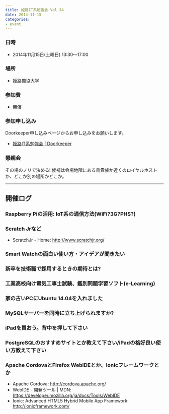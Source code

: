 ```yaml
---
title: 姫路IT系勉強会 Vol.34
date: 2014-11-15
categories:
- event
---
```


### 日時

-   2014年11月15日(土曜日) 13:30～17:00

### 場所

-   姫路獨協大学

### 参加費

-   無償

### 参加申し込み

Doorkeeper申し込みページからお申し込みをお願いします。

-   [姫路IT系勉強会 | Doorkeeper](http://histudy.doorkeeper.jp/)

### 懇親会

その場のノリで決める!
候補は会場地階にある鳥貴族か近くのロイヤルホストか、どこか別の場所かどこか。

------------------------------------------------------------------------

開催ログ
--------

### Raspberry Piの活用: IoT系の通信方法(WiFi?3G?PHS?)

### Scratch Jrなど

-   ScratchJr - Home: <http://www.scratchjr.org/>

### Smart Watchの面白い使い方・アイデアが聞きたい

### 新卒を技術職で採用するときの期待とは?

### 工業高校向け電気工事士試験、鑑別問題学習ソフト(e-Learning)

### 家の古いPCにUbuntu 14.04を入れました

### MySQLサーバーを同時に立ち上げられますか?

### iPadを買おう。背中を押して下さい

### PostgreSQLのおすすめサイトとか教えて下さい/iPadの格好良い使い方教えて下さい

### Apache CordovaとFirefox WebIDEとか、Ionicフレームワークとか

-   Apache Cordova: <http://cordova.apache.org/>
-   WebIDE - 開発ツール | MDN: <https://developer.mozilla.org/ja/docs/Tools/WebIDE>
-   Ionic: Advanced HTML5 Hybrid Mobile App Framework: <http://ionicframework.com/>
